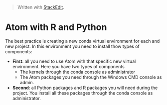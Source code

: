 


> Written with [StackEdit](https://stackedit.io/).

# Atom with R and Python

The best practice is creating a new conda virtual environment for each and new project. In this environment you need to install thow types of components:

- **First**: all you need to use Atom with that specific new virtual environment. Here you have two types of components
	- The kernels through the conda console as administrator
	- The Atom packages you need through the Windows CMD console as admin.
- **Second**: all Python packages and R packages you will need during the project. You install all these packages through the conda console as administrator.

<!--stackedit_data:
eyJoaXN0b3J5IjpbLTkzMDYyMzA5NV19
-->